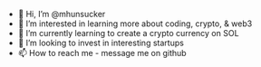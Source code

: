 - 👋 Hi, I’m @mhunsucker
- 👀 I’m interested in learning more about coding, crypto, & web3
- 🌱 I’m currently learning to create a crypto currency on SOL
- 💞️ I’m looking to invest in interesting startups
- 📫 How to reach me - message me on github 

<!---
mhunsucker/mhunsucker is a ✨ special ✨ repository because its `README.md` (this file) appears on your GitHub profile.
You can click the Preview link to take a look at your changes.
--->
